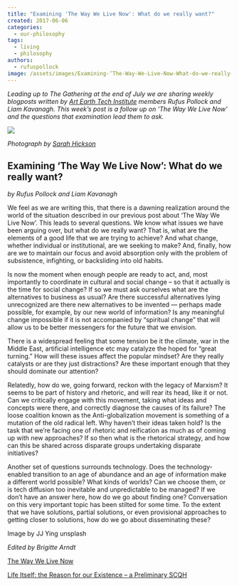 ```yaml
---
title: "Examining 'The Way We Live Now': What do we really want?"
created: 2017-06-06
categories: 
  - our-philosophy
tags: 
  - living
  - philosophy
authors: 
  - rufuspollock
image: /assets/images/Examining-‘The-Way-We-Live-Now-What-do-we-really-want-1024x576.png
---
```


_Leading up to The Gathering at the end of July we are sharing weekly blogposts written by [Art Earth Tech Institute](https://artearthtech.com/institute/) members Rufus Pollock and Liam Kavanagh. This week’s post is a follow up on ‘The Way We Live Now’ and the questions that examination lead them to ask._

![](/assets/images/examining_twwl.jpg)

_Photograph by [Sarah Hickson](https://sarahhickson.shootproof.com/)_

## Examining ‘The Way We Live Now’: What do we really want?

_by Rufus Pollock and Liam Kavanagh_

We feel as we are writing this, that there is a dawning realization around the world of the situation described in our previous post about ‘The Way We Live Now’. This leads to several questions. We know what issues we have been arguing over, but what do we really want? That is, what are the elements of a good life that we are trying to achieve? And what change, whether individual or institutional, are we seeking to make? And, finally, how are we to maintain our focus and avoid absorption only with the problem of subsistence, infighting, or backsliding into old habits.

Is now the moment when enough people are ready to act, and, most importantly to coordinate in cultural and social change – so that it actually is the time for social change? If so we must ask ourselves what are the alternatives to business as usual? Are there successful alternatives lying unrecognized are there new alternatives to be invented — perhaps made possible, for example, by our new world of information? Is any meaningful change impossible if it is not accompanied by “spiritual change” that will allow us to be better messengers for the future that we envision.

There is a widespread feeling that some tension be it the climate, war in the Middle East, artificial intelligence etc may catalyze the hoped for “great turning.” How will these issues affect the popular mindset? Are they really catalysts or are they just distractions? Are these important enough that they should dominate our attention?

Relatedly, how do we, going forward, reckon with the legacy of Marxism? It seems to be part of history and rhetoric, and will rear its head, like it or not. Can we critically engage with this movement, taking what ideas and concepts were there, and correctly diagnose the causes of its failure? The loose coalition known as the Anti-globalization movement is something of a mutation of the old radical left. Why haven’t their ideas taken hold? Is the task that we’re facing one of rhetoric and reification as much as of coming up with new approaches? If so then what is the rhetorical strategy, and how can this be shared across disparate groups undertaking disparate initiatives?

Another set of questions surrounds technology. Does the technology-enabled transition to an age of abundance and an age of information make a different world possible? What kinds of worlds? Can we choose them, or is tech diffusion too inevitable and unpredictable to be managed? If we don’t have an answer here, how do we go about finding one? Conversation on this very important topic has been stilted for some time. To the extent that we have solutions, partial solutions, or even provisional approaches to getting closer to solutions, how do we go about disseminating these?

Image by JJ Ying unsplash

_Edited by Brigitte Arndt_

[The Way We Live Now](https://lifeitself.org/2017/05/31/the-way-we-live-now/)

[Life Itself: the Reason for our Existence – a Preliminary SCQH](https://lifeitself.org/2017/04/20/logic-of-our-purpose-and-reason-for-our-existence-scqh/)
